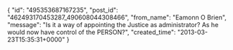  {
   "id": "495353687167235",
   "post_id": "462493170453287_490608044308466",
   "from_name": "Eamonn O Brien",
   "message": "Is it a way of appointing the Justice as administrator? As he would now have control of the PERSON?",
   "created_time": "2013-03-23T15:35:31+0000"
 }
